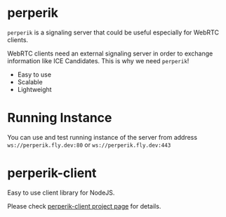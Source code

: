 # perperik

`perperik` is a signaling server that could be useful especially for WebRTC clients.

 WebRTC clients need an external signaling server in order to exchange information like ICE Candidates. This is why we need `perperik`!

 * Easy to use
 * Scalable
 * Lightweight

 # Running Instance

 You can use and test running instance of the server from address `ws://perperik.fly.dev:80` or `ws://perperik.fly.dev:443`

 # perperik-client

 Easy to use client library for NodeJS. 
 
 Please check [perperik-client project page](https://github.com/murat-dogan/perperik-client) for details.